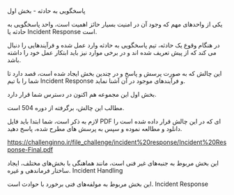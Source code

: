  پاسخگویی به حادثه - بخش اول


 

 

یکی از واحدهای مهم که وجود آن در امنیت بسیار حائز اهمیت است، واحد پاسخگویی به حادثه یا Incident Response است.

در هنگام وقوع یک حادثه، تیم پاسخگویی به حادثه وارد عمل شده و فرآیندهایی را دنبال می کند که از پیش تعریف شده اند و در برخی موارد نیز باید ابتکار عمل خود را داشته باشد.

این چالش که به صورت پرسش و پاسخ و در چندین بخش ایجاد شده است، قصد دارد تا شما را با تیم Incident Response و فرآیندهای موجود در آن آشنا نماید.

بخش اول این مجموعه هم اکنون در دسترس شما قرار دارد.

مطالب این چالش، برگرفته از دوره 504 است.

لازم به ذکر است، شما ابتدا باید فایل PDF ای که در این چالش قرار داده شده است را دانلود و مطالعه نموده و سپس به پرسش های مطرح شده، پاسخ دهید.

https://challenginno.ir/file_challenge/incident%20response/Incident%20Response-Final.pdf

این بخش مربوط به جنبه‌های غیر فنی است، مانند هماهنگی با بخش‌های مختلف، ایجاد ساختار فرماندهی و غیره. Incident Handling

این بخش مربوط به مولفه‌های فنی برخورد با حوادث است. Incident Response
